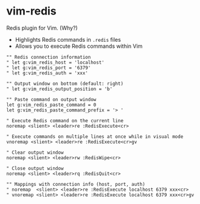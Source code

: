 vim-redis
=========

Redis plugin for Vim. (Why?)

- Highlights Redis commands in `.redis` files
- Allows you to execute Redis commands within Vim

```vim
"" Redis connection information
" let g:vim_redis_host = 'localhost'
" let g:vim_redis_port = '6379'
" let g:vim_redis_auth = 'xxx'

"" Output window on bottom (default: right)
" let g:vim_redis_output_position = 'b'

"" Paste command on output window
let g:vim_redis_paste_command = 0
let g:vim_redis_paste_command_prefix = '> '

" Execute Redis command on the current line
noremap <slient> <leader>re :RedisExecute<cr>

" Execute commands on multiple lines at once while in visual mode
vnoremap <slient> <leader>re :RedisExecute<cr>gv

" Clear output window
noremap <slient> <leader>rw :RedisWipe<cr>

" Close output window
noremap <slient> <leader>rq :RedisQuit<cr>

"" Mappings with connection info (host, port, auth)
" noremap  <slient> <leader>re :RedisExecute localhost 6379 xxx<cr>
" vnoremap <slient> <leader>re :RedisExecute localhost 6379 xxx<cr>gv
```
